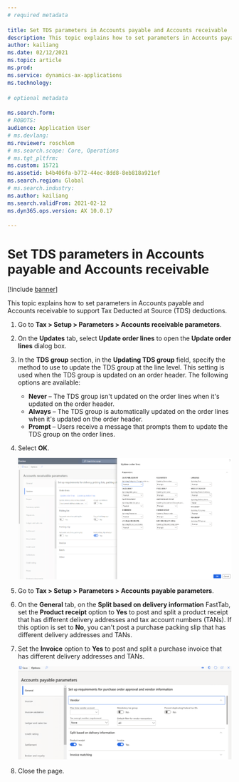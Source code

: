 ```yaml
---
# required metadata

title: Set TDS parameters in Accounts payable and Accounts receivable
description: This topic explains how to set parameters in Accounts payable and Accounts receivable to support Tax Deducted at Source (TDS) deductions.
author: kailiang
ms.date: 02/12/2021
ms.topic: article
ms.prod: 
ms.service: dynamics-ax-applications
ms.technology: 

# optional metadata

ms.search.form: 
# ROBOTS: 
audience: Application User
# ms.devlang: 
ms.reviewer: roschlom
# ms.search.scope: Core, Operations
# ms.tgt_pltfrm: 
ms.custom: 15721
ms.assetid: b4b406fa-b772-44ec-8dd8-8eb818a921ef
ms.search.region: Global
# ms.search.industry: 
ms.author: kailiang
ms.search.validFrom: 2021-02-12
ms.dyn365.ops.version: AX 10.0.17

---
```


# Set TDS parameters in Accounts payable and Accounts receivable

[!include [banner](../includes/banner.md)]

This topic explains how to set parameters in Accounts payable and Accounts receivable to support Tax Deducted at Source (TDS) deductions.

1. Go to **Tax \> Setup \> Parameters \> Accounts receivable parameters**.
2. On the **Updates** tab, select **Update order lines** to open the **Update order lines** dialog box.
3. In the **TDS group** section, in the **Updating TDS group** field, specify the method to use to update the TDS group at the line level. This setting is used when the TDS group is updated on an order header. The following options are available:

    - **Never** – The TDS group isn't updated on the order lines when it's updated on the order header.
    - **Always** – The TDS group is automatically updated on the order lines when it's updated on the order header.
    - **Prompt** – Users receive a message that prompts them to update the TDS group on the order lines.
4. Select **OK**.

    [![Update order lines dialog box.](./media/apac-ind-TDS-26.PNG)](./media/apac-ind-TDS-26.PNG)

5. Go to **Tax \> Setup \> Parameters \> Accounts payable parameters**.
6. On the **General** tab, on the **Split based on delivery information** FastTab, set the **Product receipt** option to **Yes** to post and split a product receipt that has different delivery addresses and tax account numbers (TANs). If this option is set to **No**, you can't post a purchase packing slip that has different delivery addresses and TANs.
7. Set the **Invoice** option to **Yes** to post and split a purchase invoice that has different delivery addresses and TANs.

    [![Split based on delivery information FastTab.](./media/apac-ind-TDS-25.png)](./media/apac-ind-TDS-25.png)

8. Close the page.
